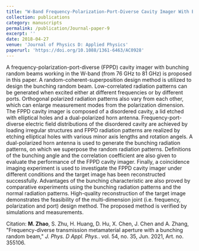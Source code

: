 ```yaml
---
title: "W-Band Frequency-Polarization-Port-Diverse Cavity Imager With Bunching Random Beams"
collection: publications
category: manuscripts
permalink: /publication/Journal-paper-9
excerpt: ''
date: 2018-04-27
venue: 'Journal of Physics D: Applied Physics'
paperurl: 'https://doi.org/10.1088/1361-6463/AC0928'
---
```


A frequency-polarization-port-diverse (FPPD) cavity imager with bunching random beams working in the W-band (from 76 GHz to 81 GHz) is proposed in this paper. A random-coherent-superposition design method is utilized to design the bunching random beam. Low-correlated radiation patterns can be generated when excited either at different frequencies or by different ports. Orthogonal polarized radiation patterns also vary from each other, which can enlarge measurement modes from the polarization dimension. The FPPD cavity imager is composed of a disordered cavity, a lid etched with elliptical holes and a dual-polarized horn antenna. Frequency-port-diverse electric field distributions of the disordered cavity are achieved by loading irregular structures and FPPD radiation patterns are realized by etching elliptical holes with various minor axis lengths and rotation angels. A dual-polarized horn antenna is used to generate the bunching radiation patterns, on which we superpose the random radiation patterns. Definitions of the bunching angle and the correlation coefficient are also given to evaluate the performance of the FPPD cavity imager. Finally, a coincidence imaging experiment is used to investigate the FPPD cavity imager under different conditions and the target image has been reconstructed successfully. Advantages of the bunching characteristic are also proved by comparative experiments using the bunching radiation patterns and the normal radiation patterns. High-quality reconstruction of the target image demonstrates the feasibility of the multi-dimension joint (i.e. frequency, polarization and port) design method. The proposed method is verified by simulations and measurements.

Citation: **M. Zhao**, S. Zhu, H. Huang, D. Hu, X. Chen, J. Chen and A. Zhang, &quot;Frequency-diverse transmission metamaterial aperture with a bunching random beam,&quot; <i>J. Phys. D Appl. Phys.</i>. vol. 54, no. 35, Jun. 2021, Art. no. 355106.
